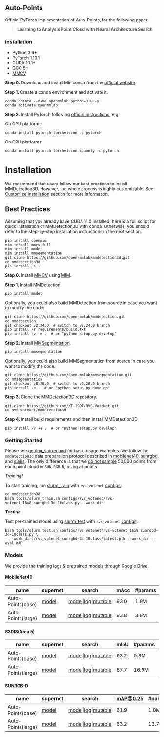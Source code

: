 ## Auto-Points
Official PyTorch implementation of Auto-Points, for the following paper:
> **Learning to Analysis Point Cloud with Neural Architecture Search**<br>

### Installation
- Python 3.6+
- PyTorch 1.10.1
- CUDA 10.1+ 
- GCC 5+
- [MMCV](https://mmcv.readthedocs.io/en/latest/#installation)

**Step 0.** Download and install Miniconda from the [official website](https://docs.conda.io/en/latest/miniconda.html).

**Step 1.** Create a conda environment and activate it.

```shell
conda create --name openmmlab python=3.8 -y
conda activate openmmlab
```

**Step 2.** Install PyTorch following [official instructions](https://pytorch.org/get-started/locally/), e.g.

On GPU platforms:

```shell
conda install pytorch torchvision -c pytorch
```

On CPU platforms:

```shell
conda install pytorch torchvision cpuonly -c pytorch
```

# Installation

We recommend that users follow our best practices to install MMDetection3D. However, the whole process is highly customizable. See [Customize Installation](#customize-installation) section for more information.

## Best Practices
Assuming that you already have CUDA 11.0 installed, here is a full script for quick installation of MMDetection3D with conda.
Otherwise, you should refer to the step-by-step installation instructions in the next section.

```shell
pip install openmim
mim install mmcv-full
mim install mmdet
mim install mmsegmentation
git clone https://github.com/open-mmlab/mmdetection3d.git
cd mmdetection3d
pip install -e .
```

**Step 0.** Install [MMCV](https://github.com/open-mmlab/mmcv) using [MIM](https://github.com/open-mmlab/mim).

**Step 1.** Install [MMDetection](https://github.com/open-mmlab/mmdetection).


```shell
pip install mmdet
```

Optionally, you could also build MMDetection from source in case you want to modify the code:

```shell
git clone https://github.com/open-mmlab/mmdetection.git
cd mmdetection
git checkout v2.24.0  # switch to v2.24.0 branch
pip install -r requirements/build.txt
pip install -v -e .  # or "python setup.py develop"
```

**Step 2.** Install [MMSegmentation](https://github.com/open-mmlab/mmsegmentation).

```shell
pip install mmsegmentation
```

Optionally, you could also build MMSegmentation from source in case you want to modify the code:

```shell
git clone https://github.com/open-mmlab/mmsegmentation.git
cd mmsegmentation
git checkout v0.20.0  # switch to v0.20.0 branch
pip install -e .  # or "python setup.py develop"
```

**Step 3.** Clone the MMDetection3D repository.

```shell
git clone https://github.com/XT-1997/RVS-VoteNet.git
cd RVS-VoteNet/mmdetection3d
```

**Step 4.** Install build requirements and then install MMDetection3D.

```shell
pip install -v -e .  # or "python setup.py develop"
```
### Getting Started

Please see [getting_started.md](docs/getting_started.md) for basic usage examples.
We follow the `mmdetection3d` data preparation protocol described in [mobilenet40](data/mobilenet40), [sunrgbd](data/sunrgbd), and [s3dis](data/s3dis).
The only difference is that we [do not sample](tools/data_converter/sunrgbd_data_utils.py#L143) 50,000 points from each point cloud in `SUN RGB-D`, using all points.

*Training**

To start training, run [slurm_train](tools/slurm_train.sh) with `rvs_votenet` [configs](mmdetection3d/configs/rvs_votenet):
```shell
cd mmdetection3d
bash tools/slurm_train.sh configs/rvs_votenet/rvs-votenet_16x8_sunrgbd-3d-10class.py --work_dir
```

**Testing**

Test pre-trained model using [slurm_test](tools/slurm_test.sh) with `rvs_votenet` [configs](mmdetection3d/configs/rvs_votenet):
```shell
bash tools/slurm_test.sh configs/rvs_votenet/rvs-votenet_16x8_sunrgbd-3d-10class.py \
    work_dirs/rvs_votenet_sunrgbd-3d-10class/latest.pth --work_dir --eval mAP
```
### Models
We provide the training logs & pretrained models through Google Drive.

#### MobileNet40
| name               | supernet | search            | mAcc | #params | FLOPs |
|--------------------|----------|-------------------|------|---------|-------|
| Auto-Points(base)  | [model](https://drive.google.com/file/d/1WNmPsZUo_BEtY2_gYY1wzQ1b6uqv2BoL/view?usp=drivesdk)    | [model](https://drive.google.com/file/d/1rg5sYrazU_ztJjbFrZcUeJBqK4f-tblc/view?usp=drivesdk)\|[log](https://drive.google.com/file/d/10OVf0BN1kjalizdKUxG3Rrm8AnE1rAp_/view?usp=drivesdk)\|[mutable](https://drive.google.com/file/d/1ZbRpPbId3-EsJEJ6QhND08AzNJMWsyIX/view?usp=drivesdk) | 93.0 | 1.9M    | 2.9G  |
| Auto-Points(large) | [model](https://drive.google.com/file/d/1jRHlj4FFrMEPkCvHRt0m9ZfUuU7yy_tC/view?usp=drivesdk)    | [model](https://drive.google.com/file/d/1t35XSvxZBVABJ_KqcdCalA8c9bblhc43/view?usp=drivesdk)\|[log](https://drive.google.com/file/d/1ge2O_c6fN1O4XWUUg6-gEH7mGKBqKss0/view?usp=drivesdk)\|[mutable](https://drive.google.com/file/d/17E-hH2ypIxZzgm1BBugoW-IPhZhMlBu2/view?usp=drivesdk) | 93.8 | 3.8M    | 4.6G  |

#### S3DIS(Area 5)
| name               | supernet | search            | mIoU | #params | FLOPs |
|--------------------|----------|-------------------|------|---------|-------|
| Auto-Points(base)  | [model](https://drive.google.com/file/d/1ZX-4TrugHutvsyi_P6bQ6S_7ZN7aoKQZ/view?usp=drivesdk)    | [model](https://drive.google.com/file/d/1QudxaX9rDzCJ9TCxG2yjSV_NR4jY8mGL/view?usp=drivesdk)\|[log](https://drive.google.com/file/d/12h4CylD1CVXcFJ6WJMtTUIiEQllbR-li/view?usp=drivesdk)\|[mutable](https://drive.google.com/file/d/1dsqNFZ9OaqKNJ5dJSBbk-KenYc_UJhIb/view?usp=drivesdk) | 63.2 | 0.8M    | 1.0G  |
| Auto-Points(large) | [model](https://drive.google.com/file/d/1J7jqMQYVXnyNrsppgVOW52kuofYqYS_M/view?usp=drivesdk)    | [model](https://drive.google.com/file/d/1CuVgHDH3v1ebYG3Wup-E9K5UVrk9nlzP/view?usp=drivesdk)\|[log](https://drive.google.com/file/d/1nAFxd2xMINiYY3ImAgGKgSlYdILFYb5m/view?usp=drivesdk)\|[mutable](https://drive.google.com/file/d/18B2G8p_xWE5C8y3FX9agC5M2S4FGN1aJ/view?usp=drivesdk) | 67.7 | 16.9M   | 6.8G  |

#### SUNRGB-D
| name               | supernet | search            | mAP@0.25 | #params | FLOPs |
|--------------------|----------|-------------------|----------|---------|-------|
| Auto-Points(base)  | [model](https://drive.google.com/file/d/1JeLtMeAaMXpVklRKhDz758bEtOW3XcP7/view?usp=drivesdk)    | [model](https://drive.google.com/file/d/1E3UJ-KZHe6HD-BQnEw1Zh4GoKShVUkg8/view?usp=drivesdk)\|[log](https://drive.google.com/file/d/1MdfUFalOu4Q4D3JqaFJZCu2NKU3abC5I/view?usp=drivesdk)\|[mutable](https://drive.google.com/file/d/1tnqbMGXOvJFy1epOnaYubeKdDhr7yfwn/view?usp=drivesdk) | 61.9     | 1.0M    | 5.5G  |
| Auto-Points(large) | [model](https://drive.google.com/file/d/18_4XuWrgvmsyhPBV46liGqH8ulAzyA2S/view?usp=drivesdk)   | [model](https://drive.google.com/file/d/1J4UTAaUqOjTX0l6PJlvwcu5X-gJKxHxG/view?usp=drivesdk)\|[log](https://drive.google.com/file/d/1CFwd_qBcEqAn3vcI5HPtLDQm-OhDY8j6/view?usp=drivesdk)\|[mutable](https://drive.google.com/file/d/1GPZ7wJ_Azn7vjkaZvfT891z3QGwkhokD/view?usp=drivesdk) | 63.2     | 13.7M   | 25.6G |



